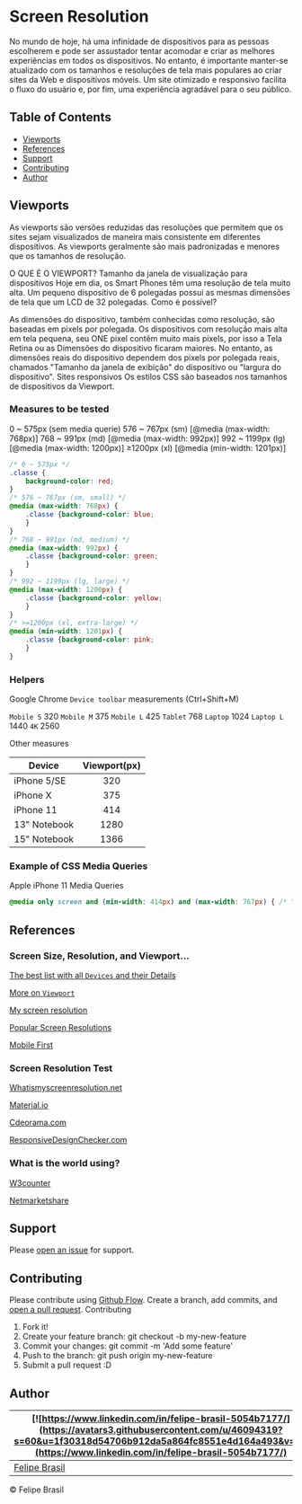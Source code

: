 # Screen Resolution

No mundo de hoje, há uma infinidade de dispositivos para as pessoas escolherem e pode ser assustador tentar acomodar e criar as melhores experiências em todos os dispositivos. No entanto, é importante manter-se atualizado com os tamanhos e resoluções de tela mais populares ao criar sites da Web e dispositivos móveis. Um site otimizado e responsivo facilita o fluxo do usuário e, por fim, uma experiência agradável para o seu público.

## Table of Contents

- [Viewports](#viewports)
- [References](#references)
- [Support](#support)
- [Contributing](#contributing)
- [Author](#author)

## Viewports

As viewports são versões reduzidas das resoluções que permitem que os sites sejam visualizados de maneira mais consistente em diferentes dispositivos. As viewports geralmente são mais padronizadas e menores que os tamanhos de resolução.

O QUE É O VIEWPORT?
Tamanho da janela de visualização para dispositivos
Hoje em dia, os Smart Phones têm uma resolução de tela muito alta. Um pequeno dispositivo de 6 polegadas possui as mesmas dimensões de tela que um LCD de 32 polegadas. Como é possível?

As dimensões do dispositivo, também conhecidas como resolução, são baseadas em pixels por polegada. Os dispositivos com resolução mais alta em tela pequena, seu ONE pixel contêm muito mais pixels, por isso a Tela Retina ou as Dimensões do dispositivo ficaram maiores. No entanto, as dimensões reais do dispositivo dependem dos pixels por polegada reais, chamados "Tamanho da janela de exibição" do dispositivo ou "largura do dispositivo". Sites responsivos Os estilos CSS são baseados nos tamanhos de dispositivos da Viewport.

### Measures to be tested

0 ~ 575px (sem media querie)
576 ~ 767px (sm) [@media (max-width: 768px)]
768 ~ 991px (md) [@media (max-width: 992px)]
992 ~ 1199px (lg) [@media (max-width: 1200px)]
≥1200px (xl) [@media (min-width: 1201px)]

```css
/* 0 ~ 575px */
.classe {
    background-color: red;
}
/* 576 ~ 767px (sm, small) */
@media (max-width: 768px) {
    .classe {background-color: blue;
    }
}
/* 768 ~ 991px (md, medium) */
@media (max-width: 992px) {
    .classe {background-color: green;
    }
}
/* 992 ~ 1199px (lg, large) */
@media (max-width: 1200px) {
    .classe {background-color: yellow;
    }
}
/* >=1200px (xl, extra-large) */
@media (min-width: 1201px) {
    .classe {background-color: pink;
    }
}
```

### Helpers

Google Chrome `Device toolbar` measurements (Ctrl+Shift+M)

`Mobile S`    320
`Mobile M`    375
`Mobile L`    425
`Tablet`      768
`Laptop`      1024
`Laptop L`    1440
`4K`          2560

Other measures

Device | Viewport(px) 
------ | :-----:
iPhone 5/SE  | 320 
iPhone X     | 375 
iPhone 11    | 414
13" Notebook | 1280 
15" Notebook | 1366

### Example of CSS Media Queries

Apple iPhone 11 Media Queries

```css
@media only screen and (min-width: 414px) and (max-width: 767px) { /* Your Styles... */ }
```

## References

### Screen Size, Resolution, and Viewport...

[The best list with all `Devices` and their Details](https://yesviz.com/)

[More on `Viewport`](https://yesviz.com/viewport/)

[My screen resolution](https://pt.piliapp.com/what-is-my/screen-resolution/)

[Popular Screen Resolutions](https://mediag.com/blog/popular-screen-resolutions-designing-for-all/)

[Mobile First](https://blog.tecnospeed.com.br/mobile-first/)

### Screen Resolution Test

[Whatismyscreenresolution.net](http://whatismyscreenresolution.net/multi-screen-test)

[Material.io](https://material.io/resources/resizer/#device=window&width=1280)

[Cdeorama.com](http://www.codeorama.com/responsive/?u=uol.com.br)

[ResponsiveDesignChecker.com](https://www.responsivedesignchecker.com/checker.php)

### What is the world using?

[W3counter](https://www.w3counter.com/globalstats.php)

[Netmarketshare](https://netmarketshare.com/report.aspx?options=%7B%22filter%22%3A%7B%22%24and%22%3A%5B%7B%22deviceType%22%3A%7B%22%24in%22%3A%5B%22Desktop%2Flaptop%22%5D%7D%7D%5D%7D%2C%22dateLabel%22%3A%22Trend%22%2C%22attributes%22%3A%22share%22%2C%22group%22%3A%22browser%22%2C%22sort%22%3A%7B%22share%22%3A-1%7D%2C%22id%22%3A%22browsersDesktop%22%2C%22dateInterval%22%3A%22Monthly%22%2C%22dateStart%22%3A%222019-07%22%2C%22dateEnd%22%3A%222020-06%22%2C%22segments%22%3A%22-1000%22%2C%22plotKeys%22%3A%5B%7B%22browser%22%3A%22Chrome%22%7D%5D%7D)

## Support

Please [open an issue](https://github.com/felipebrasil8/readme-boilerplate/issues/new) for support.

## Contributing

Please contribute using [Github Flow](https://guides.github.com/introduction/flow/). Create a branch, add commits, and [open a pull request](https://github.com/felipebrasil8/readme-boilerplate/compare?expand=1).
Contributing

1. Fork it!
2. Create your feature branch: git checkout -b my-new-feature
3. Commit your changes: git commit -m 'Add some feature'
4. Push to the branch: git push origin my-new-feature
5. Submit a pull request :D

## Author

| [![https://www.linkedin.com/in/felipe-brasil-5054b7177/](https://avatars3.githubusercontent.com/u/46094319?s=60&u=1f30318d54706b912da5a864fc8551e4d164a493&v=4)](https://www.linkedin.com/in/felipe-brasil-5054b7177/) |
| ----------------------------------------------------------------------------------------------------------------------------------------------- |
| [Felipe Brasil](https://www.linkedin.com/in/felipe-brasil-5054b7177/)                                                                                                |

© Felipe Brasil
